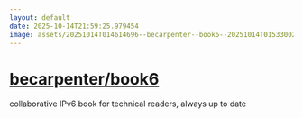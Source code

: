 ```yaml
---
layout: default
date: 2025-10-14T21:59:25.979454
image: assets/20251014T014614696--becarpenter--book6--20251014T015330026--cropped.png
---
```


# [becarpenter/book6](https://github.com/becarpenter/book6)

collaborative IPv6 book for technical readers, always up to date
